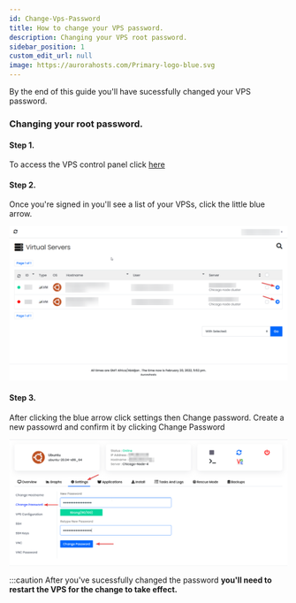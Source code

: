 ```yaml
---
id: Change-Vps-Password
title: How to change your VPS password.
description: Changing your VPS root password.
sidebar_position: 1
custom_edit_url: null
image: https://aurorahosts.com/Primary-logo-blue.svg
---
```


By the end of this guide you'll have sucessfully changed your VPS password.

### Changing your root password.

#### Step 1.
To access the VPS control panel click [here](https://vps.aurorahosts.com)

#### Step 2.
Once you're signed in you'll see a list of your VPSs, click the little blue arrow.

![VPS landing page](../../images/VPS/VPS_Password/1_landing.png)

#### Step 3.
After clicking the blue arrow click settings then Change password. Create a new passowrd and confirm it by clicking Change Password

![VPS page](../../images/VPS/VPS_Password/3_final.png)

:::caution
After you've sucessfully changed the password **you'll need to restart the VPS for the change to take effect.**
